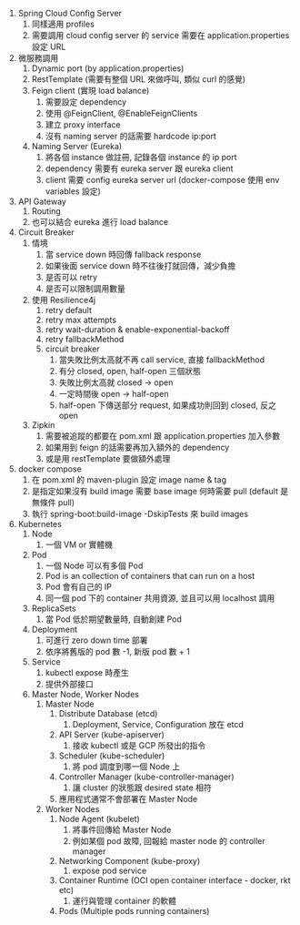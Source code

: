 1. Spring Cloud Config Server
   1. 同樣適用 profiles
   2. 需要調用 cloud config server 的 service 需要在 application.properties 設定 URL
2. 微服務調用
   1. Dynamic port (by application.properties)
   2. RestTemplate (需要有整個 URL 來做呼叫, 類似 curl 的感覺)
   3. Feign client (實現 load balance)
      1. 需要設定 dependency
      2. 使用 @FeignClient, @EnableFeignClients
      3. 建立 proxy interface
      4. 沒有 naming server 的話需要 hardcode ip:port
   4. Naming Server (Eureka)
      1. 將各個 instance 做註冊, 記錄各個 instance 的 ip port
      2. dependency 需要有 eureka server 跟 eureka client
      3. client 需要 config eureka server url (docker-compose 使用 env variables 設定)
3. API Gateway
   1. Routing
   2. 也可以結合 eureka 進行 load balance
4. Circuit Breaker
   1. 情境
      1. 當 service down 時回傳 fallback response
      2. 如果後面 service down 時不往後打就回傳，減少負擔
      3. 是否可以 retry
      4. 是否可以限制調用數量
   2. 使用 Resilience4j
      1. retry default
      2. retry max attempts
      3. retry wait-duration & enable-exponential-backoff
      4. retry fallbackMethod
      5. circuit breaker
         1. 當失敗比例太高就不再 call service, 直接 fallbackMethod
         2. 有分 closed, open, half-open 三個狀態
         3. 失敗比例太高就 closed -> open
         4. 一定時間後 open -> half-open
         5. half-open 下傳送部分 request, 如果成功則回到 closed, 反之 open
   3. Zipkin
      1. 需要被追蹤的都要在 pom.xml 跟 application.properties 加入參數
      2. 如果用到 feign 的話需要再加入額外的 dependency
      3. 或是用 restTemplate 要做額外處理
5. docker compose
   1. 在 pom.xml 的 maven-plugin 設定 image name & tag
   2. <pullPolicy> 是指定如果沒有 build image 需要 base image 何時需要 pull (default 是無條件 pull)
   3. 執行 spring-boot:build-image -DskipTests 來 build images
6. Kubernetes
   1. Node
      1. 一個 VM or 實體機
   2. Pod
      1. 一個 Node 可以有多個 Pod
      2. Pod is an collection of containers that can run on a host
      3. Pod 會有自己的 IP
      4. 同一個 pod 下的 container 共用資源, 並且可以用 localhost 調用
   3. ReplicaSets
      1. 當 Pod 低於期望數量時, 自動創建 Pod
   4. Deployment
      1. 可進行 zero down time 部署
      2. 依序將舊版的 pod 數 -1, 新版 pod 數 + 1
   5. Service
      1. kubectl expose 時產生
      2. 提供外部接口
   6. Master Node, Worker Nodes
      1. Master Node
         1. Distribute Database (etcd)
            1. Deployment, Service, Configuration 放在 etcd
         2. API Server (kube-apiserver)
            1. 接收 kubectl 或是 GCP 所發出的指令
         3. Scheduler (kube-scheduler)
            1. 將 pod 調度到哪一個 Node 上
         4. Controller Manager (kube-controller-manager)
            1. 讓 cluster 的狀態跟 desired state 相符
         5. 應用程式通常不會部署在 Master Node
      2. Worker Nodes
         1. Node Agent (kubelet)
            1. 將事件回傳給 Master Node
            2. 例如某個 pod 故障, 回報給 master node 的 controller manager
         2. Networking Component (kube-proxy)
            1. expose pod service
         3. Container Runtime (OCI open container interface - docker, rkt etc)
            1. 運行與管理 container 的軟體
         4. Pods (Multiple pods running containers)
